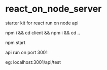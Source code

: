 # react_on_node_server
starter kit for react run on node api

npm i && cd client && npm i && cd ..

npm start

api run on port 3001

eg: localhost:3001/api/test

